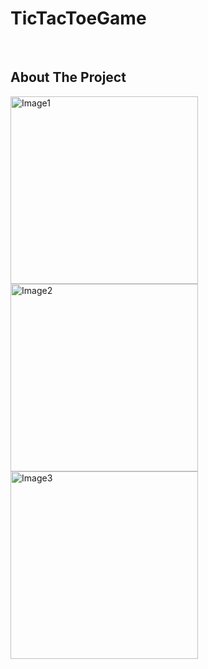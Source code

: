 # TicTacToeGame

<!-- PROJECT LOGO -->
<br />

<!-- ABOUT THE PROJECT -->
## About The Project

<img width="300" alt="Image1" src="https://user-images.githubusercontent.com/90030573/192506770-3c304285-181d-4c81-9c56-9dee499d6ccf.png">
<img width="300" alt="Image2" src="https://user-images.githubusercontent.com/90030573/192506767-1cc37ac1-c0c9-4c62-bb55-16f539878db6.png">
<img width="300" alt="Image3" src="https://user-images.githubusercontent.com/90030573/192506760-9a567bd1-45c9-4946-99bd-2fcb2e8ff27d.png">

